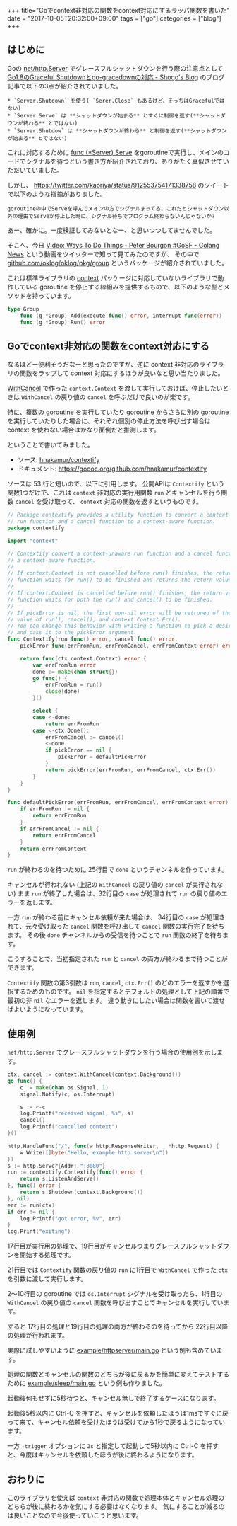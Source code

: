 +++
title="Goでcontext非対応の関数をcontext対応にするラッパ関数を書いた"
date = "2017-10-05T20:32:00+09:00"
tags = ["go"]
categories = ["blog"]
+++


## はじめに

Goの [net/http.Server](https://golang.org/pkg/net/http/#Server) でグレースフルシャットダウンを行う際の注意点として
[Go1.8のGraceful Shutdownとgo-gracedownの対応 - Shogo's Blog](https://shogo82148.github.io/blog/2017/01/21/golang-1-dot-8-graceful-shutdown/)
のブログ記事で以下の3点が紹介されていました。

    * `Server.Shutdown` を使う( `Serer.Close` もあるけど、そっちはGracefulではない)
    * `Server.Serve` は **シャットダウンが始まる** とすぐに制御を返す(**シャットダウンが終わる** とではない)
    * `Server.Shutdow` は **シャットダウンが終わる** と制御を返す(**シャットダウンが始まる** とではない)

これに対応するために [func (*Server) Serve](https://golang.org/pkg/net/http/#Server.Serve) をgoroutineで実行し、メインのコードでシグナルを待つという書き方が紹介されており、ありがたく真似させていただいていました。

しかし、 https://twitter.com/kaoriya/status/912553754171338758 のツイートで以下のような指摘がありました。

    goroutineの中でServeを呼んでメインの方でシグナルまってる。これだとシャットダウン以外の理由でServeが停止した時に、シグナル待ちでプログラム終わらないんじゃないか? 

あー、確かに。一度検証してみないとなー、と思いつつしてませんでした。

そこへ、今日
[Video: Ways To Do Things - Peter Bourgon #GoSF - Golang News](https://golangnews.com/stories/2744-video-ways-to-do-things-peter-bourgon-gosf)
という動画をツイッターで知って見てみたのですが、
その中で
[github.com/oklog/oklog/pkg/group](https://godoc.org/github.com/oklog/oklog/pkg/group)
というパッケージが紹介されていました。

これは標準ライブラリの [context](https://golang.org/pkg/context/) パッケージに対応していないライブラリで動作している goroutine を停止する枠組みを提供するもので、以下のような型とメソッドを持っています。

```go
type Group
	func (g *Group) Add(execute func() error, interrupt func(error))
	func (g *Group) Run() error
```

## Goでcontext非対応の関数をcontext対応にする

なるほどー便利そうだなーと思ったのですが、逆に context 非対応のライブラリの関数をラップして context 対応にするほうが良いなと思い当たりました。

[WithCancel](https://golang.org/pkg/context/#WithCancel) で作った `context.Context` を渡して実行しておけば、停止したいときは `WithCancel` の戻り値の `cancel` を呼ぶだけで良いのが楽です。

特に、複数の goroutine を実行していたり goroutine からさらに別の goroutine を実行していたりした場合に、それぞれ個別の停止方法を呼び出す場合は context を使わない場合はかなり面倒だと推測します。

ということで書いてみました。

* ソース: [hnakamur/contextify](https://github.com/hnakamur/contextify)
* ドキュメント: https://godoc.org/github.com/hnakamur/contextify

ソースは 53 行と短いので、以下に引用します。
公開APIは `Contextify` という関数1つだけで、これは `context` 非対応の実行用関数 `run` とキャンセルを行う関数 `cancel` を受け取って、 `context` 対応の関数を返すというものです。

```go {linenos=table}
// Package contextify provides a utility function to convert a context-unaware
// run function and a cancel function to a context-aware function.
package contextify

import "context"

// Contextify convert a context-unaware run function and a cancel function to
// a context-aware function.
//
// If context.Context is not cancelled before run() finishes, the return value
// function waits for run() to be finished and returns the return value of run().
//
// If context.Context is cancelled before run() finishes, the return value
// function waits for both the run() and cancel() to be finished.
//
// If pickError is nil, the first non-nil error will be retruned of the return
// value of run(), cancel(), and context.Context.Err().
// You can change this behavior with writing a function to pick a desired error
// and pass it to the pickError argument.
func Contextify(run func() error, cancel func() error,
	pickError func(errFromRun, errFromCancel, errFromContext error) error) func(context.Context) error {

	return func(ctx context.Context) error {
		var errFromRun error
		done := make(chan struct{})
		go func() {
			errFromRun = run()
			close(done)
		}()

		select {
		case <-done:
			return errFromRun
		case <-ctx.Done():
			errFromCancel := cancel()
			<-done
			if pickError == nil {
				pickError = defaultPickError
			}
			return pickError(errFromRun, errFromCancel, ctx.Err())
		}
	}
}

func defaultPickError(errFromRun, errFromCancel, errFromContext error) error {
	if errFromRun != nil {
		return errFromRun
	}
	if errFromCancel != nil {
		return errFromCancel
	}
	return errFromContext
}
```

`run` が終わるのを待つために 25行目で `done` というチャンネルを作っています。

キャンセルが行われない (上記の `WithCancel` の戻り値の `cancel` が実行されない) まま `run` が終了した場合は、32行目の `case` が処理されて `run` の戻り値のエラーを返します。

一方 `run` が終わる前にキャンセル依頼が来た場合は、 34行目の `case` が処理されて、元々受け取った `cancel` 関数を呼び出して `cancel` 関数の実行完了を待ちます。
その後 `done` チャンネルからの受信を待つことで `run` 関数の終了を待ちます。

こうすることで、当初指定された `run` と `cancel` の両方が終わるまで待つことができます。

`Contextify` 関数の第3引数は `run`, `cancel`, `ctx.Err()` のどのエラーを返すかを選択するためのものです。 `nil` を指定するとデフォルトの処理として上記の順番で最初の非 `nil` なエラーを返します。
違う動きにしたい場合は関数を書いて渡せばよいようになっています。

## 使用例

`net/http.Server` でグレースフルシャットダウンを行う場合の使用例を示します。

```go {linenos=table}
ctx, cancel := context.WithCancel(context.Background())
go func() {
	c := make(chan os.Signal, 1)
	signal.Notify(c, os.Interrupt)

	s := <-c
	log.Printf("received signal, %s", s)
	cancel()
	log.Printf("cancelled context")
}()

http.HandleFunc("/", func(w http.ResponseWriter, _ *http.Request) {
	w.Write([]byte("Hello, example http server\n"))
})
s := http.Server{Addr: ":8080"}
run := contextify.Contextify(func() error {
	return s.ListenAndServe()
}, func() error {
	return s.Shutdown(context.Background())
}, nil)
err := run(ctx)
if err != nil {
	log.Printf("got error, %v", err)
}
log.Print("exiting")
```

17行目が実行用の処理で、19行目がキャンセルつまりグレースフルシャットダウンを開始する処理です。

21行目では `Contextify` 関数の戻り値の `run` に1行目で `WithCancel` で作った `ctx` を引数に渡して実行します。

2～10行目の goroutine では `os.Interrupt` シグナルを受け取ったら、1行目の `WithCancel` の戻り値の `cancel` 関数を呼び出すことでキャンセルを実行しています。

すると 17行目の処理と19行目の処理の両方が終わるのを待ってから 22行目以降の処理が行われます。

実際に試しやすいように
[example/httpserver/main.go](https://github.com/hnakamur/contextify/blob/master/example/httpserver/main.go)
という例も含めています。

処理の関数とキャンセルの関数のどちらが後に戻るかを簡単に変えてテストするために
[example/sleep/main.go](https://github.com/hnakamur/contextify/blob/master/example/sleep/main.go)
という例も作りました。

起動後何もせずに5秒待つと、キャンセル無しで終了するケースになります。

起動後5秒以内に Ctrl-C を押すと、キャンセルを依頼したほうは1msですぐに戻って来て、キャンセル依頼を受けたほうは受けてから1秒で戻るようになっています。

一方 `-trigger` オプションに `2s` と指定して起動して5秒以内に Ctrl-C を押すと、今度はキャンセルを依頼したほうが後に終わるようになります。

## おわりに

このライブラリを使えば `context` 非対応の関数で処理本体とキャンセル処理のどちらが後に終わるかを気にする必要はなくなります。
気にすることが減るのは良いことなので今後使っていこうと思います。
